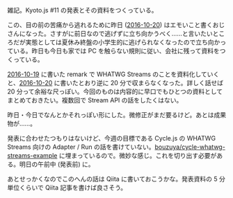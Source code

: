 雑記。Kyoto.js #11 の発表とその資料をつくっている。

この、目の前の苦痛から逃れるために昨日 ([2016-10-20][]) はエモいこと書くおじさんになった。さすがに前日なので逃げずに立ち向かうべく……と言いたいところだが実態としては夏休み終盤の小学生的に逃げられなくなったので立ち向かっている。昨日も今日も家では PC を触らない規則に従い、会社に残って資料をつくっている。

[2016-10-19][] に書いた remark で WHATWG Streams のことを資料化していくと、[2016-10-20][] に書いたとおり逆に 20 分で収まらなくなった。詳しく話せば 20 分って余裕な尺っぽい。今回のものは内容的に早口でもひとつの資料としてまとめておきたい。複数回で Stream API の話をしたくはない。

昨日・今日でなんとかそれっぽい形にした。微修正がまだ要るけど。あとは成果物が……。

発表に合わせたつもりはないけど、今週の目標である Cycle.js の WHATWG Streams 向けの Adapter / Run の話を書けていない。[bouzuya/cycle-whatwg-streams-example][] に埋まっているので。微妙な感じ。これを切り出す必要がある。明日の午前中 (発表前) に。

あとせっかくなのでこのへんの話は Qiita に書いておこうかな。発表資料の 5 分単位くらいで Qiita 記事を書けば良さそう。

[2016-10-19]: http://blog.bouzuya.net/2016/10/19/
[2016-10-20]: http://blog.bouzuya.net/2016/10/20/
[bouzuya/cycle-whatwg-streams-example]: https://github.com/bouzuya/cycle-whatwg-streams-example
